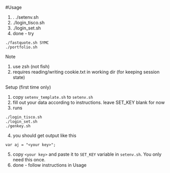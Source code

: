 #Usage
1. . ./setenv.sh
2. ./login_tisco.sh
3. ./login_set.sh
4. done - try
```
./fastquote.sh SYMC
./portfolio.sh
```

Note
1. use zsh (not fish)
2. requires reading/writing cookie.txt in working dir (for keeping session state)

Setup (first time only)
1. copy `setenv_template.sh` to `setenv.sh`
2. fill out your data according to instructions. leave SET_KEY blank for now
3. runs
```
./login_tisco.sh
./login_set.sh
./genkey.sh
```
4. you should get output like this
```
var aj = "<your key>";
```
5. copy `<your key>` and paste it to `SET_KEY` variable in `setenv.sh`. You only need this once.
6. done - follow instructions in Usage